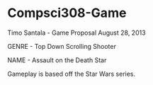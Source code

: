 Compsci308-Game
===============
Timo Santala - Game Proposal
August 28, 2013

GENRE - Top Down Scrolling Shooter

NAME - Assault on the Death Star

Gameplay is based off the Star Wars series.
